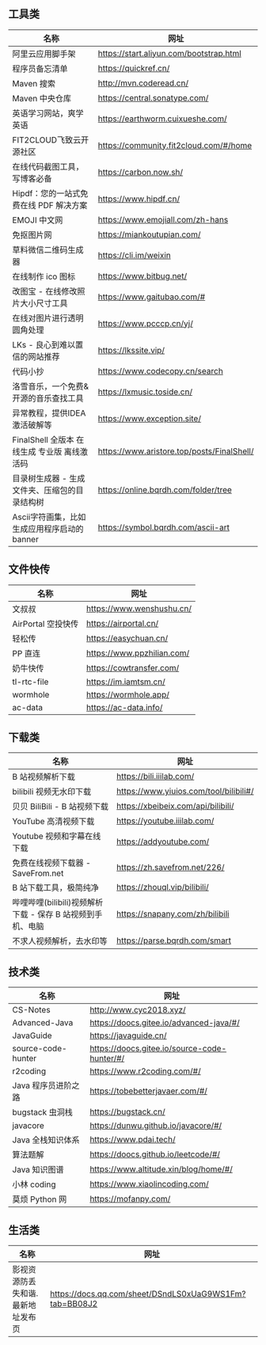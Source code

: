 ## 工具类

| 名称                            | 网址                                         |
|-------------------------------|--------------------------------------------|
| 阿里云应用脚手架                      | https://start.aliyun.com/bootstrap.html    |
| 程序员备忘清单                       | https://quickref.cn/                       |
| Maven 搜索                      | http://mvn.coderead.cn/                    |
| Maven 中央仓库                    | https://central.sonatype.com/              |
| 英语学习网站，爽学英语                   | https://earthworm.cuixueshe.com/           |
| FIT2CLOUD飞致云开源社区              | https://community.fit2cloud.com/#/home     |
| 在线代码截图工具，写博客必备                | https://carbon.now.sh/                     |
| Hipdf：您的一站式免费在线 PDF 解决方案      | https://www.hipdf.cn/                      |
| EMOJI 中文网                     | https://www.emojiall.com/zh-hans           |
| 免抠图片网                         | https://miankoutupian.com/                 |
| 草料微信二维码生成器                    | https://cli.im/weixin                      |
| 在线制作 ico 图标                   | https://www.bitbug.net/                    |
| 改图宝 - 在线修改照片大小尺寸工具            | https://www.gaitubao.com/#                 |
| 在线对图片进行透明圆角处理                 | https://www.pcccp.cn/yj/                   |
| LKs - 良心到难以置信的网站推荐            | https://lkssite.vip/                       |
| 代码小抄                          | https://www.codecopy.cn/search             |
| 洛雪音乐，一个免费&开源的音乐查找工具           | https://lxmusic.toside.cn/                 |
| 异常教程，提供IDEA激活破解等              | https://www.exception.site/                |
| FinalShell 全版本 在线生成 专业版 离线激活码 | https://www.aristore.top/posts/FinalShell/ |
| 目录树生成器 - 生成文件夹、压缩包的目录结构树      | https://online.bqrdh.com/folder/tree       |
| Ascii字符画集，比如生成应用程序启动的banner   | https://symbol.bqrdh.com/ascii-art         |

## 文件快传

| 名称             | 网址                         |
|----------------|----------------------------|
| 文叔叔            | https://www.wenshushu.cn/  |
| AirPortal 空投快传 | https://airportal.cn/      |
| 轻松传            | https://easychuan.cn/      |
| PP 直连          | https://www.ppzhilian.com/ |
| 奶牛快传           | https://cowtransfer.com/   |
| tl-rtc-file    | https://im.iamtsm.cn/      |
| wormhole       | https://wormhole.app/      |
| ac-data        | https://ac-data.info/      |

## 下载类

| 名称                                    | 网址                                     |
|---------------------------------------|----------------------------------------|
| B 站视频解析下载                             | https://bili.iiilab.com/               |
| bilibili 视频无水印下载                      | https://www.yiuios.com/tool/bilibili#/ |
| 贝贝 BiliBili - B 站视频下载                 | https://xbeibeix.com/api/bilibili/     |
| YouTube 高清视频下载                        | https://youtube.iiilab.com/            |
| Youtube 视频和字幕在线下载                     | https://addyoutube.com/                |
| 免费在线视频下载器 - SaveFrom.net              | https://zh.savefrom.net/226/           |
| B 站下载工具，极简纯净                          | https://zhouql.vip/bilibili/           |
| 哔哩哔哩(bilibili)视频解析下载 - 保存 B 站视频到手机、电脑 | https://snapany.com/zh/bilibili        |
| 不求人视频解析，去水印等                          | https://parse.bqrdh.com/smart          |

## 技术类

| 名称                 | 网址                                           |
|--------------------|----------------------------------------------|
| CS-Notes           | http://www.cyc2018.xyz/                      |
| Advanced-Java      | https://doocs.gitee.io/advanced-java/#/      |
| JavaGuide          | https://javaguide.cn/                        |
| source-code-hunter | https://doocs.gitee.io/source-code-hunter/#/ |
| r2coding           | https://www.r2coding.com/#/                  |
| Java 程序员进阶之路       | https://tobebetterjavaer.com/#/              |
| bugstack 虫洞栈       | https://bugstack.cn/                         |
| javacore           | https://dunwu.github.io/javacore/#/          |
| Java 全栈知识体系        | https://www.pdai.tech/                       |
| 算法题解               | https://doocs.github.io/leetcode/#/          |
| Java 知识图谱          | https://www.altitude.xin/blog/home/#/        |
| 小林 coding          | https://www.xiaolincoding.com/               |
| 莫烦 Python 网        | https://mofanpy.com/                         |

## 生活类

| 名称                | 网址                                                     |
|-------------------|--------------------------------------------------------|
| 影视资源防丢失和谐.最新地址发布页 | https://docs.qq.com/sheet/DSndLS0xUaG9WS1Fm?tab=BB08J2 |
